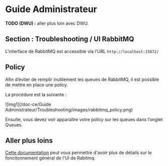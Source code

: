 # Guide Administrateur

**TODO (DWU) :** aller plus loin avec DWU.

## Section : Troubleshooting / UI RabbitMQ

L'interface de RabbitMQ est accessible via l'URL ```http://localhost:15672/```

## Policy

Afin d’éviter de remplir inutilement les queues de RabbitMQ, il est possible de mettre en place une policy.

La procédure est la suivante :

![img1](/doc-ce/Guide Administrateur/Troubleshooting/images/rabbitmq_policy.png)

Ensuite, vous devez voir apparaître votre policy sur les queues dans l’onglet Queues.


## Aller plus loins

[Cette documentation](https://www.cloudamqp.com/blog/2015-05-27-part3-rabbitmq-for-beginners_the-management-interface.html#overview) peut vous permettre d'avoir plus de détails sur le foncitonnement général de l'UI de Rabitmq.
